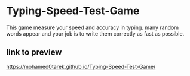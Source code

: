 # Typing-Speed-Test-Game
This game measure your speed and accuracy in typing. many random words appear and your job is to write them correctly as fast as possible.
## link to preview
https://mohamed0tarek.github.io/Typing-Speed-Test-Game/
